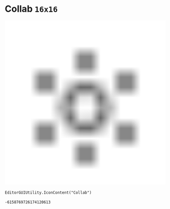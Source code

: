 # Collab `16x16`
<img src="/img/Collab.png" width=512 height=512>

``` CSharp
EditorGUIUtility.IconContent("Collab")
```
```
-6158769726174120613
```
